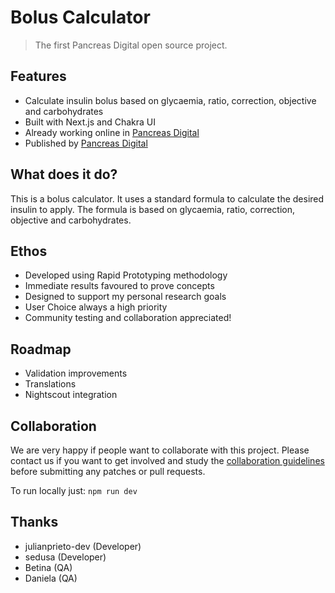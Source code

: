 # Bolus Calculator

> The first Pancreas Digital open source project.

## Features

- Calculate insulin bolus based on glycaemia, ratio, correction, objective and carbohydrates
- Built with Next.js and Chakra UI
- Already working online in [Pancreas Digital](https://calculadora.pancreas.digital)
- Published by [Pancreas Digital](https://pancreas.digital)

## What does it do?

This is a bolus calculator. It uses a standard formula to calculate the desired insulin to apply. The formula is based on glycaemia, ratio, correction, objective and carbohydrates.

## Ethos

- Developed using Rapid Prototyping methodology
- Immediate results favoured to prove concepts
- Designed to support my personal research goals
- User Choice always a high priority
- Community testing and collaboration appreciated!

## Roadmap

- Validation improvements
- Translations
- Nightscout integration

## Collaboration

We are very happy if people want to collaborate with this project. Please contact us if you want to get involved and study the [collaboration guidelines](CONTRIBUTING.md) before submitting any patches or pull requests.

To run locally just:
`npm run dev`

## Thanks

- julianprieto-dev (Developer)
- sedusa (Developer)
- Betina (QA)
- Daniela (QA)